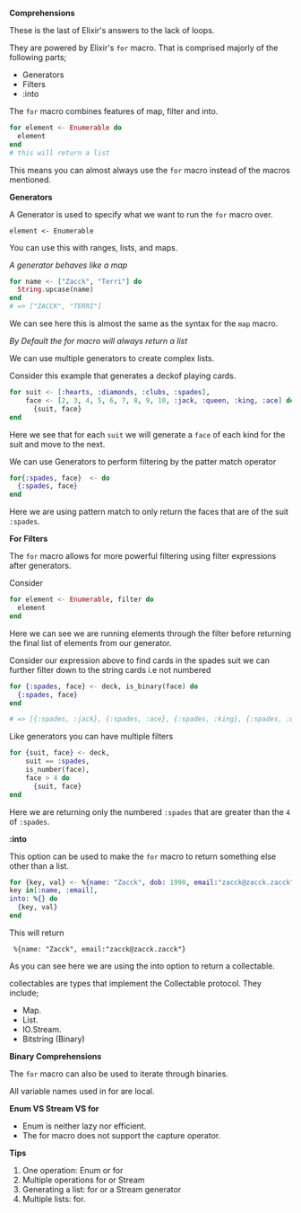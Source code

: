 **Comprehensions**

These is the last of Elixir's answers to the lack of loops.

They are powered by Elixir's `for` macro. That is comprised majorly of the following parts;


- Generators
- Filters
- :into

The `for` macro combines features of map, filter and into.

```Elixir
for element <- Enumerable do
  element
end
# this will return a list
```

This means you can almost always use the `for` macro instead of the macros mentioned.


**Generators**

A Generator is used to specify what we want to run the `for` macro over.

`element <- Enumerable`

You can use this with ranges, lists, and maps.

*A generator behaves like a map*

```Elixir
for name <- ["Zacck", "Terri"] do
  String.upcase(name)
end
# => ["ZACCK", "TERRI"]
```

We can see here this is almost the same as the syntax for the `map` macro.

*By Default the for macro will always return a list*

We can use multiple generators to create complex lists.


Consider this example that generates a deckof playing cards.



```Elixir
for suit <- [:hearts, :diamonds, :clubs, :spades],
    face <- [2, 3, 4, 5, 6, 7, 8, 9, 10, :jack, :queen, :king, :ace] do
      {suit, face}
end  
```

Here we see that for each `suit` we will generate a `face` of each kind for the suit and move to the next.

We can use Generators to perform filtering by the patter match operator

```Elixir
for{:spades, face}  <- do
  {:spades, face}
end
```

Here we are using pattern match to only return the faces that are of the suit `:spades`.


**For Filters**

The `for` macro allows for more powerful filtering using filter expressions  after generators.

Consider

```Elixir
for element <- Enumerable, filter do
  element
end
```

Here we can see we are running elements through the filter before returning the final list of elements from our generator.

Consider our expression above to find cards in the spades suit we can further filter down to the string cards i.e not numbered

```Elixir
for {:spades, face} <- deck, is_binary(face) do
  {:spades, face}
end

# => [{:spades, :jack}, {:spades, :ace}, {:spades, :king}, {:spades, :queen}]
```


Like generators you can have multiple filters

```Elixir
for {suit, face} <- deck,
    suit == :spades,
    is_number(face),
    face > 4 do
      {suit, face}
end
```

Here we are returning only the numbered `:spades` that are greater than the `4` of `:spades`.

 **:into**

 This option can be used to make the `for` macro to return something else other than a list.

```Elixir
for {key, val} <- %{name: "Zacck", dob: 1990, email:"zacck@zacck.zacck"},
key in[:name, :email],
into: %{} do
  {key, val}
end
```

This will return

` %{name: "Zacck", email:"zacck@zacck.zacck"}`

As you can see here we are using the into option to return a collectable.


collectables are types that implement the Collectable protocol. They include;

- Map.
- List.
- IO.Stream.
- Bitstring (Binary)



**Binary Comprehensions**

The `for` macro can also be used to iterate through binaries.

All variable names used in for are local.

**Enum VS Stream VS for**


- Enum is neither lazy nor efficient.
- The for macro does not support the capture operator.

**Tips**
1. One operation: Enum or for
2. Multiple operations for or Stream
3. Generating a list: for or a Stream generator
4. Multiple lists: for.
